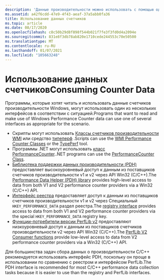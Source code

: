```yaml
---
description: 'Данные производительности можно использовать с помощью одного из следующих интерфейсов: интерфейс данных производительности (PDH), который обеспечивает высокоуровневый доступ к данным из поставщиков счетчиков производительности версии 1 и версии 2. Интерфейс реестра, предоставляющий доступ к данным из поставщиков счетчиков производительности низкого уровня. Интерфейс библиотеки производительности, предоставляющий прямой доступ к данным поставщиков счетчиков производительности версии 2. Интерфейс PDH проще в использовании, чем интерфейс реестра, и рекомендуется для большинства задач сбора данных о производительности. Интерфейс PDH — это, по сути, более высокий уровень абстракции функций, предоставляемых интерфейсом реестра. Интерфейс библиотеки производительности следует использовать только в том случае, если нельзя использовать функции уровня абстракции PDH.'
ms.assetid: a42f6cdd-47e9-4f43-aeaf-37a5abb0fa36
title: Использование данных счетчиков
ms.topic: article
ms.date: 08/17/2020
ms.openlocfilehash: c8c50b29d8f898f544b021f7fe3f3fd0d4a2094e
ms.sourcegitcommit: 831e8f3db78ab820e1710cede244553c70e50500
ms.translationtype: MT
ms.contentlocale: ru-RU
ms.lasthandoff: 01/07/2021
ms.locfileid: "105663248"
---
```

# <a name="consuming-counter-data"></a><span data-ttu-id="fc6d5-105">Использование данных счетчиков</span><span class="sxs-lookup"><span data-stu-id="fc6d5-105">Consuming Counter Data</span></span>

<span data-ttu-id="fc6d5-106">Программы, которые хотят читать и использовать данные счетчиков производительности Windows, могут использовать один из нескольких интерфейсов в соответствии с ситуацией.</span><span class="sxs-lookup"><span data-stu-id="fc6d5-106">Programs that want to read and make use of Windows Performance Counter data can use one of several interfaces as appropriate for the scenario.</span></span>

- <span data-ttu-id="fc6d5-107">Скрипты могут использовать [Классы счетчиков производительности WMI](/windows/desktop/WmiSdk/monitoring-performance-data) или средство [типеперф](/windows-server/administration/windows-commands/typeperf) .</span><span class="sxs-lookup"><span data-stu-id="fc6d5-107">Scripts can use the [WMI Performance Counter Classes](/windows/desktop/WmiSdk/monitoring-performance-data) or the [TypePerf](/windows-server/administration/windows-commands/typeperf) tool.</span></span>
- <span data-ttu-id="fc6d5-108">Программы .NET могут использовать [класс PerformanceCounter](/dotnet/api/system.diagnostics.performancecounter).</span><span class="sxs-lookup"><span data-stu-id="fc6d5-108">.NET programs can use the [PerformanceCounter Class](/dotnet/api/system.diagnostics.performancecounter).</span></span>
- <span data-ttu-id="fc6d5-109">[Библиотека поддержки данных производительности (PDH)](using-the-pdh-functions-to-consume-counter-data.md) предоставляет высокоуровневый доступ к данным из поставщиков счетчиков производительности v1 и v2 через API Win32 (C/C++).</span><span class="sxs-lookup"><span data-stu-id="fc6d5-109">The [Performance Data Helper (PDH) library](using-the-pdh-functions-to-consume-counter-data.md) provides high-level access to data from both V1 and V2 performance counter providers via a Win32 (C/C++) API.</span></span>
- <span data-ttu-id="fc6d5-110">[Интерфейс реестра](using-the-registry-functions-to-consume-counter-data.md) предоставляет доступ к данным из поставщиков счетчиков производительности v1 и v2 через Специальный `HKEY_PERFORMANCE_DATA` раздел реестра.</span><span class="sxs-lookup"><span data-stu-id="fc6d5-110">The [registry interface](using-the-registry-functions-to-consume-counter-data.md) provides access to data from both V1 and V2 performance counter providers via the special `HKEY_PERFORMANCE_DATA` registry key.</span></span>
- <span data-ttu-id="fc6d5-111">[Функции-потребители версии PerfLib v2](using-the-perflib-functions-to-consume-counter-data.md) предоставляют низкоуровневый доступ к данным из поставщиков счетчиков производительности v2 через API Win32 (C/C++).</span><span class="sxs-lookup"><span data-stu-id="fc6d5-111">The [PerfLib V2 Consumer functions](using-the-perflib-functions-to-consume-counter-data.md) provide low-level access to data from V2 performance counter providers via a Win32 (C/C++) API.</span></span>

<span data-ttu-id="fc6d5-112">Для большинства задач сбора данных о производительности C/C++ рекомендуется использовать интерфейс PDH, поскольку он проще в использовании по сравнению с реестром и интерфейсом PerfLib.</span><span class="sxs-lookup"><span data-stu-id="fc6d5-112">The PDH interface is recommended for most C/C++ performance data collection tasks because it is easier to use than the registry and PerfLib interfaces.</span></span>
